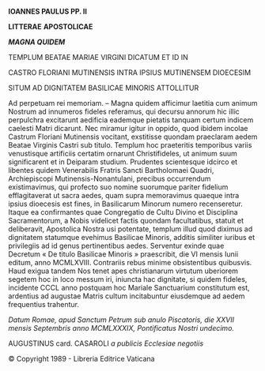 **IOANNES PAULUS PP. II**

**LITTERAE** **APOSTOLICAE**

***MAGNA QUIDEM***

TEMPLUM BEATAE MARIAE VIRGINI DICATUM ET ID IN

CASTRO FLORIANI MUTINENSIS INTRA IPSIUS MUTINENSEM DIOECESIM

SITUM AD DIGNITATEM BASILICAE MINORIS ATTOLLITUR

Ad perpetuam rei memoriam. – Magna quidem afficimur laetitia cum animum Nostrum ad innumeros fideles referamus, qui decursu annorum hic illic perpulchra excitarunt aedificia eademque pietatis tanquam certum indicem caelesti Matri dicarunt. Nec miramur igitur in oppido, quod ibidem incolae Castrum Floriani Mutinensis vocitant, exstitisse quondam praeclaram aedem Beatae Virginis Castri sub titulo. Templum hoc praeteritis temporibus variis venustisque artificiis certatim ornarunt Christifideles, ut animum suum significarent et in Deiparam studium. Prudentes scientesque idcirco et libentes quidem Venerabilis Fratris Sancti Bartholomaei Quadri, Archiepiscopi Mutinensis-Nonantulani, precibus occurrendum existimavimus, qui profecto suo nomine suorumque pariter fidelium efflagitaverat ut sacra aedes, quam supra memoravimus quaeque intra ipsius dioecesis est fines, in Basilicarum Minorum numero recenseretur. Itaque ea confirmantes quae Congregatio de Cultu Divino et Disciplina Sacramentorum, a Nobis videlicet factis quondam facultatibus, statuit et deliberavit, Apostolica Nostra usi potentate, templum illud quod diximus ad dignitatem statumque evehimus Basilicae Minoris, additis similiter iuribus et privilegiis ad id genus pertinentibus aedes. Serventur exinde quae Decretum « De titulo Basilicae Minoris » praescribit, die VI mensis Iunii editum, anno MCMLXVIII. Contrariis rebus minime obsistentibus quibusvis. Haud exigua tandem Nos tenet apes christianarum virtutum uberiorem segetem hoc in loco messum iri, iniuncta hac dignitate, si quidem fideles, incidente CCCL anno postquam hoc Mariale Sanctuarium constitutum est, ardentius ad augustae Matris cultum incitabuntur eiusdemque ad aedem frequentius trahentur.

*Datum Romae, apud Sanctum Petrum sub anulo Piscatoris, die XXVII mensis Septembris anno MCMLXXXIX, Pontificatus Nostri undecimo.*

AUGUSTINUS card. CASAROLI *a publicis Ecclesiae negotiis*

© Copyright 1989 - Libreria Editrice Vaticana